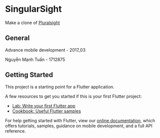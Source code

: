 # SingularSight

Make a clone of [Pluralsight](https://www.pluralsight.com/)

## General

Advance mobile development - 2017_03

Nguyễn Mạnh Tuấn - 1712875

## Getting Started

This project is a starting point for a Flutter application.

A few resources to get you started if this is your first Flutter project:

- [Lab: Write your first Flutter app](https://flutter.dev/docs/get-started/codelab)
- [Cookbook: Useful Flutter samples](https://flutter.dev/docs/cookbook)

For help getting started with Flutter, view our
[online documentation](https://flutter.dev/docs), which offers tutorials,
samples, guidance on mobile development, and a full API reference.
